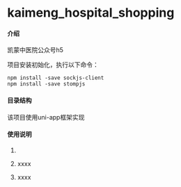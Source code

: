 # kaimeng_hospital_shopping

#### 介绍
凯蒙中医院公众号h5

项目安装初始化，执行以下命令：

```
npm install -save sockjs-client
npm install -save stompjs

```

#### 目录结构
该项目使用uni-app框架实现



#### 使用说明

1. 

2. xxxx
3. xxxx



